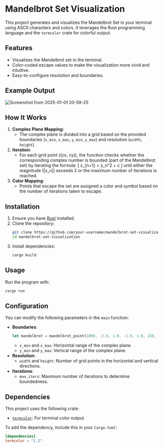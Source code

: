 # Mandelbrot Set Visualization

This project generates and visualizes the Mandelbrot Set in your terminal using ASCII characters and colors. It leverages the Rust programming language and the `termcolor` crate for colorful output.

## Features
- Visualizes the Mandelbrot set in the terminal.
- Color-coded escape values to make the visualization more vivid and intuitive.
- Easy-to-configure resolution and boundaries.

## Example Output
![Screenshot from 2025-01-01 20-59-25](https://github.com/user-attachments/assets/0cf6af86-7e7b-4f4f-878f-01c5d87d1172)

## How It Works
1. **Complex Plane Mapping**:
   - The complex plane is divided into a grid based on the provided boundaries (`x_min`, `x_max`, `y_min`, `y_max`) and resolution (`width`, `height`).
2. **Iteration**:
   - For each grid point \((cx, cy)\), the function checks whether the corresponding complex number is bounded (part of the Mandelbrot set) by iterating the formula:
     \[ z_{n+1} = z_n^2 + c \]
     until either the magnitude \(|z_n|\) exceeds 2 or the maximum number of iterations is reached.
3. **Color Mapping**:
   - Points that escape the set are assigned a color and symbol based on the number of iterations taken to escape.

## Installation
1. Ensure you have [Rust](https://www.rust-lang.org/tools/install) installed.
2. Clone the repository:
   ```bash
   git clone https://github.com/your-username/mandelbrot-set-visualization.git
   cd mandelbrot-set-visualization
   ```
3. Install dependencies:
   ```bash
   cargo build
   ```

## Usage
Run the program with:
```bash
cargo run
```

## Configuration
You can modify the following parameters in the `main` function:
- **Boundaries**:
  ```rust
  let mandelbrot = mandelbrot_point(1000, -2.0, 1.0, -1.0, 1.0, 150, 50);
  ```
  - `x_min` and `x_max`: Horizontal range of the complex plane.
  - `y_min` and `y_max`: Vertical range of the complex plane.
- **Resolution**:
  - `width` and `height`: Number of grid points in the horizontal and vertical directions.
- **Iterations**:
  - `max_iters`: Maximum number of iterations to determine boundedness.

## Dependencies
This project uses the following crate:
- [`termcolor`](https://docs.rs/termcolor/1.2.0/termcolor/): For terminal color output.

To add the dependency, include this in your `Cargo.toml`:
```toml
[dependencies]
termcolor = "1.2"
```
